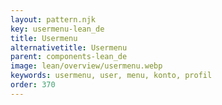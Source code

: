 ```yaml
---
layout: pattern.njk
key: usermenu-lean_de
title: Usermenu
alternativetitle: Usermenu
parent: components-lean_de
image: lean/overview/usermenu.webp
keywords: usermenu, user, menu, konto, profil
order: 370
---
```


